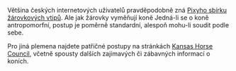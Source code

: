 <!-- dcterms:identifier = riderweblog#199 -->
<!-- dcterms:title = Kolik koní je potřeba k výměně žárovky? -->
<!-- dcterms:abstract = Většina českých internetových uživatelů pravděpodobně zná Pixyho sbírku žárovkových vtipů. Ale jak žárovky vyměňují koně? -->
<!-- np9:categoryId = 1 -->
<!-- x4w:category = Koně -->
<!-- np9:authorId = 1 -->
<!-- np9:authorEmail = michal.valasek@altairis.cz -->
<!-- dcterms:creator = Michal Altair Valášek -->
<!-- dcterms:created = 2005-03-11T04:11:42.277+01:00 -->
<!-- dcterms:date = 2005-03-11T04:11:42.277+01:00 -->

Většina českých internetových uživatelů pravděpodobně zná [Pixyho sbírku žárovkových vtipů](http://www.pixy.cz/osobni/zar.html). Ale jak žárovky vyměňují koně Jedná-li se o koně antropomorfní, postup je poměrně standardní, alespoň mohu-li soudit podle sebe.

Pro jiná plemena najdete patřičné postupy na stránkách [Kansas Horse Council](http://www.kansashorsecouncil.com/humor.html), včetně spousty dalších zajímavých či zábavných informací o koních.